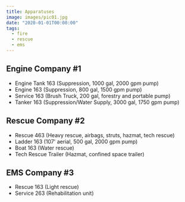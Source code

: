 ```yaml
---
title: Apparatuses
image: images/pic01.jpg
date: "2020-01-01T00:00:00"
tags:
  - fire
  - rescue
  - ems
---
```


<!-- more -->

## Engine Company \#1

* Engine Tank 163 (Suppression, 1000 gal, 2000 gpm pump)
* Engine 163 (Suppression, 800 gal, 1500 gpm pump)
* Service 163 (Brush Truck, 200 gal, forestry and portable pump)
* Tanker 163 (Suppression/Water Supply, 3000 gal, 1750 gpm pump)

## Rescue Company \#2

* Rescue 463 (Heavy rescue, airbags, struts, hazmat, tech rescue)
* Ladder 163 (107' aerial, 500 gal, 2000 gpm pump)
* Boat 163 (Water rescue)
* Tech Rescue Trailer (Hazmat, confined space trailer)

## EMS Company \#3

* Rescue 163 (Light rescue)
* Service 263 (Rehabilitation unit)

